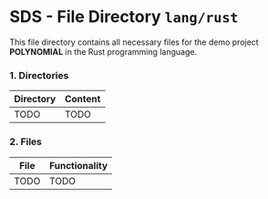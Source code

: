 # SDS - File Directory **`lang/rust`**

This file directory contains all necessary files for the demo project **POLYNOMIAL** in the Rust programming language.

### 1. Directories

| Directory | Content |
|-----------|---------|
| TODO      | TODO    |

### 2. Files

| File  | Functionality |
|-------|---------------|
| TODO  | TODO          |
